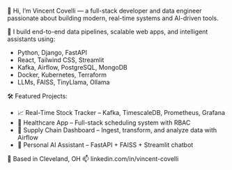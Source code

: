 👋 Hi, I’m Vincent Covelli — a full-stack developer and data engineer passionate about building modern, real-time systems and AI-driven tools.

🚀 I build end-to-end data pipelines, scalable web apps, and intelligent assistants using:
- Python, Django, FastAPI
- React, Tailwind CSS, Streamlit
- Kafka, Airflow, PostgreSQL, MongoDB
- Docker, Kubernetes, Terraform
- LLMs, FAISS, TinyLlama, Ollama

🛠️ Featured Projects:
- 📈 Real-Time Stock Tracker – Kafka, TimescaleDB, Prometheus, Grafana
- 🏥 Healthcare App – Full-stack scheduling system with RBAC
- 🔁 Supply Chain Dashboard – Ingest, transform, and analyze data with Airflow
- 🤖 Personal AI Assistant – FastAPI + FAISS + Streamlit chatbot

📍 Based in Cleveland, OH
📫 linkedin.com/in/vincent-covelli
